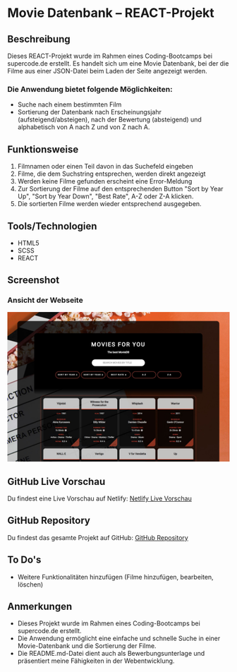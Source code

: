 # Movie Datenbank – REACT-Projekt

## Beschreibung

Dieses REACT-Projekt wurde im Rahmen eines Coding-Bootcamps bei supercode.de erstellt. Es handelt sich um eine Movie Datenbank, bei der die Filme aus einer JSON-Datei beim Laden der Seite angezeigt werden.

### Die Anwendung bietet folgende Möglichkeiten:

- Suche nach einem bestimmten Film
- Sortierung der Datenbank nach Erscheinungsjahr (aufsteigend/absteigen), nach der Bewertung (absteigend) und alphabetisch von A nach Z und von Z nach A.

## Funktionsweise

1. Filmnamen oder einen Teil davon in das Suchefeld eingeben
2. Filme, die dem Suchstring entsprechen, werden direkt angezeigt 
3. Werden keine Filme gefunden erscheint eine Error-Meldung
4. Zur Sortierung der Filme auf den entsprechenden Button "Sort by Year Up", "Sort by Year Down", "Best Rate", A-Z oder Z-A klicken.
5. Die sortierten Filme werden wieder entsprechend ausgegeben.

## Tools/Technologien
- HTML5
- SCSS
- REACT

## Screenshot

### Ansicht der Webseite
![Ansicht der Webseite](./public/screenshot_movie_db.jpg)

## GitHub Live Vorschau

Du findest eine Live Vorschau auf Netlify: [Netlify Live Vorschau](https://reactjs-movie-db-rainer-busch.netlify.app/)

## GitHub Repository

Du findest das gesamte Projekt auf GitHub: [GitHub Repository](https://github.com/w1tch3r-code/reactjs_movie_db)

## To Do's
- Weitere Funktionalitäten hinzufügen (Filme hinzufügen, bearbeiten, löschen)

## Anmerkungen

- Dieses Projekt wurde im Rahmen eines Coding-Bootcamps bei supercode.de erstellt.
- Die Anwendung ermöglicht eine einfache und schnelle Suche in einer Movie-Datenbank und die Sortierung der Filme.
- Die README.md-Datei dient auch als Bewerbungsunterlage und präsentiert meine Fähigkeiten in der Webentwicklung.
